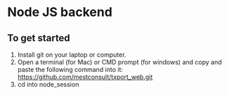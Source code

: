 # Node JS backend

## To get started

1. Install git on your laptop or computer.
1. Open a terminal (for Mac) or CMD prompt (for windows) and copy and paste the following command into it: https://github.com/mestconsult/txport_web.git
1. cd into node_session
